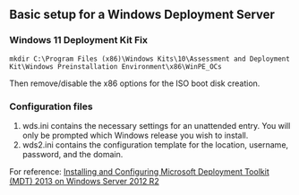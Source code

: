 ## Basic setup for a Windows Deployment Server

### Windows 11 Deployment Kit Fix

```
mkdir C:\Program Files (x86)\Windows Kits\10\Assessment and Deployment Kit\Windows Preinstallation Environment\x86\WinPE_OCs
```

Then remove/disable the x86 options for the ISO boot disk creation.

### Configuration files
1. wds.ini contains the necessary settings for an unattended entry.  You will only be prompted which Windows release you wish to install.
2. wds2.ini contains the configuration template for the location, username, password, and the domain.

For reference:
[ Installing and Configuring Microsoft Deployment Toolkit (MDT) 2013 on Windows Server 2012 R2](https://blog.itvce.com/2013/10/27/installing-and-configuring-microsoft-deployment-toolkit-mdt-2013-on-windows-server-2012-r2/)